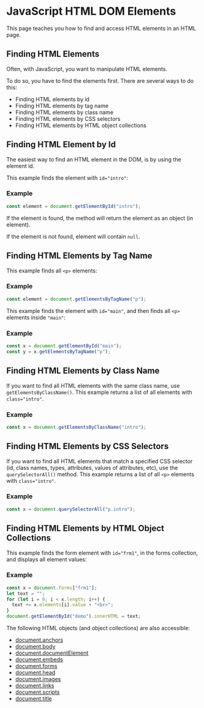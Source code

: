 # JavaScript HTML DOM Elements
This page teaches you how to find and access HTML elements in an HTML page.

## Finding HTML Elements
Often, with JavaScript, you want to manipulate HTML elements.

To do so, you have to find the elements first. There are several ways to do this:

* Finding HTML elements by id
* Finding HTML elements by tag name
* Finding HTML elements by class name
* Finding HTML elements by CSS selectors
* Finding HTML elements by HTML object collections



## Finding HTML Element by Id
The easiest way to find an HTML element in the DOM, is by using the element id.

This example finds the element with `id="intro"`:

### Example
```js
const element = document.getElementById("intro");
```

If the element is found, the method will return the element as an object (in element).

If the element is not found, element will contain `null`.


## Finding HTML Elements by Tag Name
This example finds all `<p>` elements:

### Example
```js
const element = document.getElementsByTagName("p");
```

This example finds the element with `id="main"`, and then finds all `<p>` elements inside `"main"`:

### Example
```js
const x = document.getElementById("main");
const y = x.getElementsByTagName("p");
```


## Finding HTML Elements by Class Name
If you want to find all HTML elements with the same class name, use `getElementsByClassName()`.
This example returns a list of all elements with `class="intro"`.

### Example
```js
const x = document.getElementsByClassName("intro");
```


## Finding HTML Elements by CSS Selectors
If you want to find all HTML elements that match a specified CSS selector (id, class names, types, attributes, values of attributes, etc), use the `querySelectorAll()` method.
This example returns a list of all `<p>` elements with `class="intro"`.

### Example
```js
const x = document.querySelectorAll("p.intro");
```


## Finding HTML Elements by HTML Object Collections
This example finds the form element with `id="frm1"`, in the forms collection, and displays all element values:

### Example
```js
const x = document.forms["frm1"];
let text = "";
for (let i = 0; i < x.length; i++) {
  text += x.elements[i].value + "<br>";
}
document.getElementById("demo").innerHTML = text;
```


The following HTML objects (and object collections) are also accessible:

* [document.anchors]()
* [document.body]()
* [document.documentElement]()
* [document.embeds]()
* [document.forms]()
* [document.head]()
* [document.images]()
* [document.links]()
* [document.scripts]()
* [document.title]()